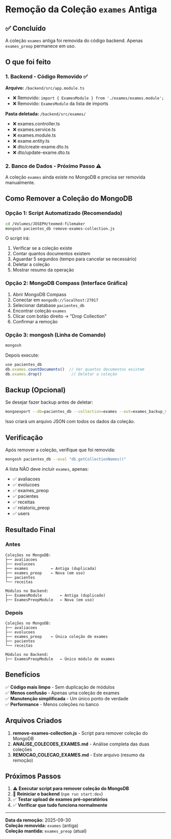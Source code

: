 # Remoção da Coleção `exames` Antiga

## ✅ Concluído

A coleção `exames` antiga foi removida do código backend. Apenas `exames_preop` permanece em uso.

## O que foi feito

### 1. Backend - Código Removido ✅

**Arquivo:** `/backend/src/app.module.ts`
- ❌ Removido: `import { ExamesModule } from './exames/exames.module';`
- ❌ Removido: `ExamesModule` da lista de imports

**Pasta deletada:** `/backend/src/exames/`
- ❌ exames.controller.ts
- ❌ exames.service.ts
- ❌ exames.module.ts
- ❌ exame.entity.ts
- ❌ dto/create-exame.dto.ts
- ❌ dto/update-exame.dto.ts

### 2. Banco de Dados - Próximo Passo ⚠️

A coleção `exames` ainda existe no MongoDB e precisa ser removida manualmente.

## Como Remover a Coleção do MongoDB

### Opção 1: Script Automatizado (Recomendado)

```bash
cd /Volumes/JOSEPH/teomed-filemaker
mongosh pacientes_db remove-exames-collection.js
```

O script irá:
1. Verificar se a coleção existe
2. Contar quantos documentos existem
3. Aguardar 5 segundos (tempo para cancelar se necessário)
4. Deletar a coleção
5. Mostrar resumo da operação

### Opção 2: MongoDB Compass (Interface Gráfica)

1. Abrir MongoDB Compass
2. Conectar em `mongodb://localhost:27017`
3. Selecionar database `pacientes_db`
4. Encontrar coleção `exames`
5. Clicar com botão direito → "Drop Collection"
6. Confirmar a remoção

### Opção 3: mongosh (Linha de Comando)

```bash
mongosh
```

Depois execute:
```javascript
use pacientes_db
db.exames.countDocuments()  // Ver quantos documentos existem
db.exames.drop()             // Deletar a coleção
```

## Backup (Opcional)

Se desejar fazer backup antes de deletar:

```bash
mongoexport --db=pacientes_db --collection=exames --out=exames_backup_$(date +%Y%m%d).json
```

Isso criará um arquivo JSON com todos os dados da coleção.

## Verificação

Após remover a coleção, verifique que foi removida:

```bash
mongosh pacientes_db --eval "db.getCollectionNames()"
```

A lista NÃO deve incluir `exames`, apenas:
- ✅ avaliacoes
- ✅ evolucoes
- ✅ exames_preop
- ✅ pacientes
- ✅ receitas
- ✅ relatorio_preop
- ✅ users

## Resultado Final

### Antes
```
Coleções no MongoDB:
├── avaliacoes
├── evolucoes
├── exames          ← Antiga (duplicada)
├── exames_preop    ← Nova (em uso)
├── pacientes
└── receitas

Módulos no Backend:
├── ExamesModule        ← Antiga (duplicado)
├── ExamesPreopModule   ← Nova (em uso)
```

### Depois
```
Coleções no MongoDB:
├── avaliacoes
├── evolucoes
├── exames_preop    ← Única coleção de exames
├── pacientes
└── receitas

Módulos no Backend:
├── ExamesPreopModule   ← Único módulo de exames
```

## Benefícios

✅ **Código mais limpo** - Sem duplicação de módulos  
✅ **Menos confusão** - Apenas uma coleção de exames  
✅ **Manutenção simplificada** - Um único ponto de verdade  
✅ **Performance** - Menos coleções no banco  

## Arquivos Criados

1. **remove-exames-collection.js** - Script para remover coleção do MongoDB
2. **ANALISE_COLECOES_EXAMES.md** - Análise completa das duas coleções
3. **REMOCAO_COLECAO_EXAMES.md** - Este arquivo (resumo da remoção)

## Próximos Passos

1. ⚠️ **Executar script para remover coleção do MongoDB**
2. 🔄 **Reiniciar o backend** (`npm run start:dev`)
3. ✅ **Testar upload de exames pré-operatórios**
4. ✅ **Verificar que tudo funciona normalmente**

---

**Data da remoção:** 2025-09-30  
**Coleção removida:** `exames` (antiga)  
**Coleção mantida:** `exames_preop` (atual)
